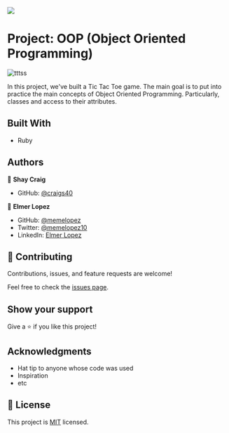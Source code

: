 ![](https://img.shields.io/badge/Microverse-blueviolet)

# Project: OOP (Object Oriented Programming)

![tttss](https://user-images.githubusercontent.com/71286979/110735930-be544b80-81f8-11eb-8741-78156b0c4521.png)

In this project, we've built a Tic Tac Toe game. The main goal is to put into practice the main concepts of Object Oriented Programming. Particularly, classes and access to their attributes.

## Built With

- Ruby

## Authors

👤 **Shay Craig**

- GitHub: [@craigs40](https://github.com/craigs40)

👤 **Elmer Lopez**

- GitHub: [@memelopez](https://github.com/memelopez/)
- Twitter: [@memelopez10](https://twitter.com/memelopez10)
- LinkedIn: [Elmer Lopez](https://www.linkedin.com/in/elmer-lopez-51b187200/)

## 🤝 Contributing

Contributions, issues, and feature requests are welcome!

Feel free to check the [issues page](issues/).

## Show your support

Give a ⭐️ if you like this project!

## Acknowledgments

- Hat tip to anyone whose code was used
- Inspiration
- etc

## 📝 License

This project is [MIT](https://opensource.org/licenses/MIT) licensed.
